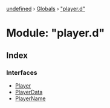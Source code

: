 [undefined](../README.md) › [Globals](../globals.md) › ["player.d"](_player_d_.md)

# Module: "player.d"

## Index

### Interfaces

* [Player](../interfaces/_player_d_.player.md)
* [PlayerData](../interfaces/_player_d_.playerdata.md)
* [PlayerName](../interfaces/_player_d_.playername.md)
